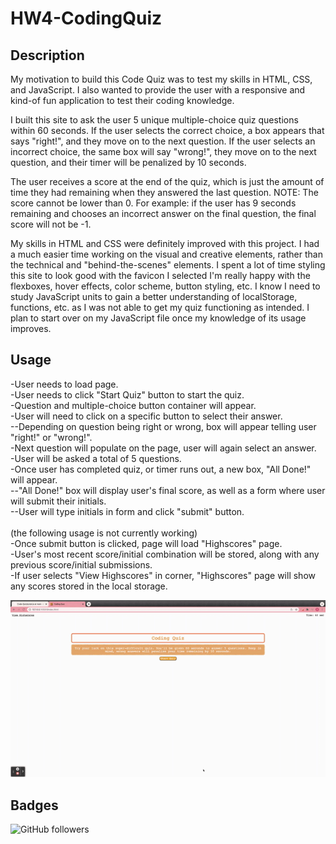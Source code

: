 # HW4-CodingQuiz

## Description

My motivation to build this Code Quiz was to test my skills in HTML, CSS, and JavaScript. I also wanted to provide the user with a responsive and kind-of fun application to test their coding knowledge.

I built this site to ask the user 5 unique multiple-choice quiz questions within 60 seconds. If the user selects the correct choice, a box appears that says "right!", and they move on to the next question. If the user selects an incorrect choice, the same box will say "wrong!", they move on to the next question, and their timer will be penalized by 10 seconds.

The user receives a score at the end of the quiz, which is just the amount of time they had remaining when they answered the last question.
NOTE: The score cannot be lower than 0. For example: if the user has 9 seconds remaining and chooses an incorrect answer on the final question, the final score will not be -1. 

My skills in HTML and CSS were definitely improved with this project. I had a much easier time working on the visual and creative elements, rather than the technical and "behind-the-scenes" elements. I spent a lot of time styling this site to look good with the favicon I selected
I'm really happy with the flexboxes, hover effects, color scheme, button styling, etc. I know I need to study JavaScript units to gain a better understanding of localStorage, functions, etc. as I was not able to get my quiz functioning as intended. I plan to start over on my JavaScript file once my knowledge of its usage improves.


## Usage  

-User needs to load page.<br>
-User needs to click "Start Quiz" button to start the quiz.<br>
-Question and multiple-choice button container will appear.<br>
-User will need to click on a specific button to select their answer.<br>
--Depending on question being right or wrong, box will appear telling user "right!" or "wrong!".<br>
-Next question will populate on the page, user will again select an answer.<br>
-User will be asked a total of 5 questions.<br>
-Once user has completed quiz, or timer runs out, a new box, "All Done!" will appear.<br>
--"All Done!" box will display user's final score, as well as a form where user will submit their initials.<br>
--User will type initials in form and click "submit" button.<br><br>
(the following usage is not currently working)<br>
-Once submit button is clicked, page will load "Highscores" page.<br>
-User's most recent score/initial combination will be stored, along with any previous score/initial submissions.<br>
-If user selects "View Highscores" in corner, "Highscores" page will show any scores stored in the local storage.

![gif of coding quiz in action](https://github.com/sabhanson/HW4-codeQuiz/blob/main/assets/CodingQuiz.gif)

## Badges

![GitHub followers](https://img.shields.io/github/followers/sabhanson?style=social)
